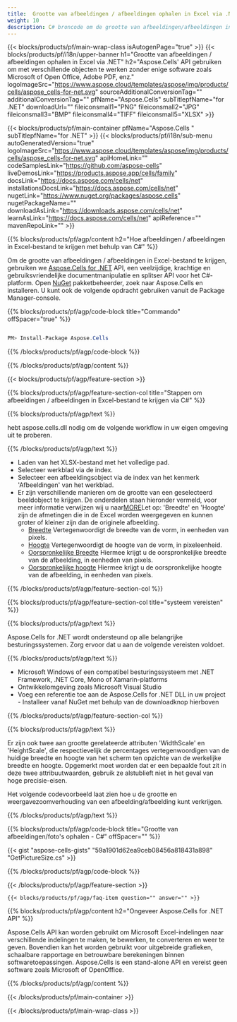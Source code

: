 ```yaml
---
title:  Grootte van afbeeldingen / afbeeldingen ophalen in Excel via .NET
weight: 10
description: C# broncode om de grootte van afbeeldingen/afbeeldingen in Excel op .NET Framework, .NET Core, Mono of Xamarin Platforms te krijgen.
---
```

{{< blocks/products/pf/main-wrap-class isAutogenPage="true" >}}
{{< blocks/products/pf/i18n/upper-banner h1="Grootte van afbeeldingen / afbeeldingen ophalen in Excel via .NET" h2="Aspose.Cells\' API gebruiken om met verschillende objecten te werken zonder enige software zoals Microsoft of Open Office, Adobe PDF, enz." logoImageSrc="https://www.aspose.cloud/templates/aspose/img/products/cells/aspose_cells-for-net.svg" sourceAdditionalConversionTag="" additionalConversionTag="" pfName="Aspose.Cells" subTitlepfName="for .NET" downloadUrl="" fileiconsmall1="PNG" fileiconsmall2="JPG" fileiconsmall3="BMP" fileiconsmall4="TIFF" fileiconsmall5="XLSX" >}}

{{< blocks/products/pf/main-container pfName="Aspose.Cells " subTitlepfName="for .NET" >}}
{{< blocks/products/pf/i18n/sub-menu autoGeneratedVersion="true" logoImageSrc="https://www.aspose.cloud/templates/aspose/img/products/cells/aspose_cells-for-net.svg" apiHomeLink="" codeSamplesLink="https://github.com/aspose-cells" liveDemosLink="https://products.aspose.app/cells/family" docsLink="https://docs.aspose.com/cells/net" installationsDocsLink="https://docs.aspose.com/cells/net" nugetLink="https://www.nuget.org/packages/aspose.cells" nugetPackageName="" downloadAsLink="https://downloads.aspose.com/cells/net" learnAsLink="https://docs.aspose.com/cells/net" apiReference="" mavenRepoLink="" >}}

{{% blocks/products/pf/agp/content h2="Hoe afbeeldingen / afbeeldingen in Excel-bestand te krijgen met behulp van C#" %}}

 Om de grootte van afbeeldingen / afbeeldingen in Excel-bestand te krijgen, gebruiken we
 [Aspose.Cells for .NET](https://products.aspose.com/cells/net) 
 API, een veelzijdige, krachtige en gebruiksvriendelijke documentmanipulatie en splitser API voor het C#-platform. Open
 [NuGet](https://www.nuget.org/packages/aspose.cells) 
 pakketbeheerder, zoek naar
 Aspose.Cells 
 en installeren. U kunt ook de volgende opdracht gebruiken vanuit de Package Manager-console.

{{% blocks/products/pf/agp/code-block title="Commando" offSpacer="true" %}}

```cs

PM> Install-Package Aspose.Cells

```

{{% /blocks/products/pf/agp/code-block %}}

{{% /blocks/products/pf/agp/content %}}

{{< blocks/products/pf/agp/feature-section >}}

{{% blocks/products/pf/agp/feature-section-col title="Stappen om afbeeldingen / afbeeldingen in Excel-bestand te krijgen via C#" %}}

{{% blocks/products/pf/agp/text %}}

hebt aspose.cells.dll nodig om de volgende workflow in uw eigen omgeving uit te proberen.

{{% /blocks/products/pf/agp/text %}}

+ Laden van het XLSX-bestand met het volledige pad.
+ Selecteer werkblad via de index.
+ Selecteer een afbeeldingsobject via de index van het kenmerk 'Afbeeldingen' van het werkblad.
 + Er zijn verschillende manieren om de grootte van een geselecteerd beeldobject te krijgen. De onderdelen staan hieronder vermeld, voor meer informatie verwijzen wij u naar[MORE](https://reference.aspose.com/cells/net/aspose.cells.drawing/picture/)Let op: 'Breedte' en 'Hoogte' zijn de afmetingen die in de Excel worden weergegeven en kunnen groter of kleiner zijn dan de originele afbeelding.
    + [Breedte](https://reference.aspose.com/cells/net/aspose.cells.drawing/shape/width/) Vertegenwoordigt de breedte van de vorm, in eenheden van pixels.
    + [Hoogte](https://reference.aspose.com/cells/net/aspose.cells.drawing/shape/height/) Vertegenwoordigt de hoogte van de vorm, in pixeleenheid.
    + [Oorspronkelijke Breedte](https://reference.aspose.com/cells/net/aspose.cells.drawing/picture/originalwidth/) Hiermee krijgt u de oorspronkelijke breedte van de afbeelding, in eenheden van pixels.
    + [Oorspronkelijke hoogte](https://reference.aspose.com/cells/net/aspose.cells.drawing/picture/originalheight/) Hiermee krijgt u de oorspronkelijke hoogte van de afbeelding, in eenheden van pixels.


{{% /blocks/products/pf/agp/feature-section-col %}}

{{% blocks/products/pf/agp/feature-section-col title="systeem vereisten" %}}

{{% blocks/products/pf/agp/text %}}

 Aspose.Cells for .NET wordt ondersteund op alle belangrijke besturingssystemen. Zorg ervoor dat u aan de volgende vereisten voldoet.

{{% /blocks/products/pf/agp/text %}}

-  Microsoft Windows of een compatibel besturingssysteem met .NET Framework, .NET Core, Mono of Xamarin-platforms
-  Ontwikkelomgeving zoals Microsoft Visual Studio
-  Voeg een referentie toe aan de Aspose.Cells for .NET DLL in uw project - Installeer vanaf NuGet met behulp van de downloadknop hierboven

{{% /blocks/products/pf/agp/feature-section-col %}}


{{% blocks/products/pf/agp/text %}}
 
Er zijn ook twee aan grootte gerelateerde attributen 'WidthScale' en 'HeightScale', die respectievelijk de percentages vertegenwoordigen van de huidige breedte en hoogte van het scherm ten opzichte van de werkelijke breedte en hoogte.
 Opgemerkt moet worden dat er een bepaalde fout zit in deze twee attribuutwaarden, gebruik ze alstublieft niet in het geval van hoge precisie-eisen.
 
 Het volgende codevoorbeeld laat zien hoe u de grootte en weergavezoomverhouding van een afbeelding/afbeelding kunt verkrijgen.

{{% /blocks/products/pf/agp/text %}}

{{% blocks/products/pf/agp/code-block title="Grootte van afbeeldingen/foto\'s ophalen - C#" offSpacer="" %}}

{{< gist "aspose-cells-gists" "59a1901d62ea9ceb08456a818431a898" "GetPictureSize.cs" >}}

{{% /blocks/products/pf/agp/code-block %}}

{{< /blocks/products/pf/agp/feature-section >}}

    {{< blocks/products/pf/agp/faq-item question="" answer="" >}}
 

<!-- aboutfile Starts -->

{{% blocks/products/pf/agp/content h2="Ongeveer Aspose.Cells for .NET API" %}}

 Aspose.Cells API kan worden gebruikt om Microsoft Excel-indelingen naar verschillende indelingen te maken, te bewerken, te converteren en weer te geven. Bovendien kan het worden gebruikt voor uitgebreide grafieken, schaalbare rapportage en betrouwbare berekeningen binnen softwaretoepassingen. Aspose.Cells is een stand-alone API en vereist geen software zoals Microsoft of OpenOffice.

{{% /blocks/products/pf/agp/content %}}



<!-- aboutfile Ends -->
<!--
{{< blocks/products/pf/agp/other-supported-section title="Other Supported Splitting Formats" subTitle="Using C#, One can also split large file into chunks of many other file formats including." >}}

{{< blocks/products/pf/agp/other-supported-section-item href="https://products.aspose.com/cells/net/splitter/ods/" name="ODS" description="OpenDocument Spreadsheet File" >}}
{{< blocks/products/pf/agp/other-supported-section-item href="https://products.aspose.com/cells/net/splitter/xls/" name="XLS" description="Excel Binary Format" >}}
{{< blocks/products/pf/agp/other-supported-section-item href="https://products.aspose.com/cells/net/splitter/xlsb/" name="XLSB" description="Binary Excel Workbook File" >}}
{{< blocks/products/pf/agp/other-supported-section-item href="https://products.aspose.com/cells/net/splitter/xlsm/" name="XLSM" description="Spreadsheet File" >}}

{{< /blocks/products/pf/agp/other-supported-section >}}

-->

{{< /blocks/products/pf/main-container >}}
    
{{< /blocks/products/pf/main-wrap-class >}}
